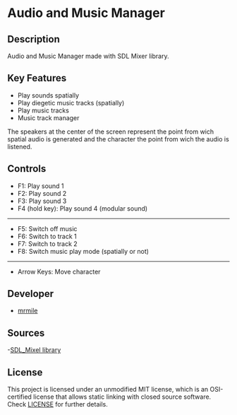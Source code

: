 # Audio and Music Manager

## Description

Audio and Music Manager made with SDL Mixer library.

## Key Features

 - Play sounds spatially
 - Play diegetic music tracks (spatially)
 - Play music tracks
 - Music track manager

The speakers at the center of the screen represent the point from wich spatial audio is generated and the character the point from wich the audio is listened.
 
## Controls

 - F1: Play sound 1
 - F2: Play sound 2
 - F3: Play sound 3
 - F4 (hold key): Play sound 4 (modular sound)
---
 - F5: Switch off music
 - F6: Switch to track 1
 - F7: Switch to track 2
 - F8: Switch music play mode (spatially or not)
---
 - Arrow Keys: Move character

## Developer

 - [mrmile](https://github.com/mrmile) 

## Sources

-[SDL_Mixel library](https://www.libsdl.org/projects/SDL_mixer/)

## License

This project is licensed under an unmodified MIT license, which is an OSI-certified license that allows static linking with closed source software. Check [LICENSE](LICENSE) for further details.
